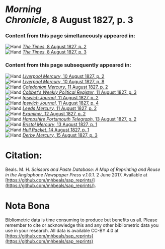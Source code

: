 # *Morning Chronicle*, 8 August 1827, p. 3  
  
### Content from this page simeltaneously appeared in:  
![Hand](http://scissorsandpaste.net/wp-content/uploads/2017/06/smallhandpointer.png) [*The Times*, 8 August 1827, p. 2](https://mhbeals.github.io/sap_html/The-Times/The-Times-8-August-1827-p-2)  
![Hand](http://scissorsandpaste.net/wp-content/uploads/2017/06/smallhandpointer.png) [*The Times*, 8 August 1827, p. 3](https://mhbeals.github.io/sap_html/The-Times/The-Times-8-August-1827-p-3)  
  
### Content from this page subsequently appeared in:  
![Hand](http://scissorsandpaste.net/wp-content/uploads/2017/06/smallhandpointer.png) [*Liverpool Mercury*, 10 August 1827, p. 2](https://mhbeals.github.io/sap_html/Liverpool-Mercury/Liverpool-Mercury-10-August-1827-p-2)  
![Hand](http://scissorsandpaste.net/wp-content/uploads/2017/06/smallhandpointer.png) [*Liverpool Mercury*, 10 August 1827, p. 8](https://mhbeals.github.io/sap_html/Liverpool-Mercury/Liverpool-Mercury-10-August-1827-p-8)  
![Hand](http://scissorsandpaste.net/wp-content/uploads/2017/06/smallhandpointer.png) [*Caledonian Mercury*, 11 August 1827, p. 2](https://mhbeals.github.io/sap_html/Caledonian-Mercury/Caledonian-Mercury-11-August-1827-p-2)  
![Hand](http://scissorsandpaste.net/wp-content/uploads/2017/06/smallhandpointer.png) [*Cobbet's Weekly Political Register*, 11 August 1827, p. 3](https://mhbeals.github.io/sap_html/Cobbet's-Weekly-Political-Register/Cobbet's-Weekly-Political-Register-11-August-1827-p-3)  
![Hand](http://scissorsandpaste.net/wp-content/uploads/2017/06/smallhandpointer.png) [*Ipswich Journal*, 11 August 1827, p. 2](https://mhbeals.github.io/sap_html/Ipswich-Journal/Ipswich-Journal-11-August-1827-p-2)  
![Hand](http://scissorsandpaste.net/wp-content/uploads/2017/06/smallhandpointer.png) [*Ipswich Journal*, 11 August 1827, p. 4](https://mhbeals.github.io/sap_html/Ipswich-Journal/Ipswich-Journal-11-August-1827-p-4)  
![Hand](http://scissorsandpaste.net/wp-content/uploads/2017/06/smallhandpointer.png) [*Leeds Mercury*, 11 August 1827, p. 2](https://mhbeals.github.io/sap_html/Leeds-Mercury/Leeds-Mercury-11-August-1827-p-2)  
![Hand](http://scissorsandpaste.net/wp-content/uploads/2017/06/smallhandpointer.png) [*Examiner*, 12 August 1827, p. 2](https://mhbeals.github.io/sap_html/Examiner/Examiner-12-August-1827-p-2)  
![Hand](http://scissorsandpaste.net/wp-content/uploads/2017/06/smallhandpointer.png) [*Hampshire Portsmouth Telegraph*, 13 August 1827, p. 2](https://mhbeals.github.io/sap_html/Hampshire-Portsmouth-Telegraph/Hampshire-Portsmouth-Telegraph-13-August-1827-p-2)  
![Hand](http://scissorsandpaste.net/wp-content/uploads/2017/06/smallhandpointer.png) [*Bristol Mercury*, 13 August 1827, p. 1](https://mhbeals.github.io/sap_html/Bristol-Mercury/Bristol-Mercury-13-August-1827-p-1)  
![Hand](http://scissorsandpaste.net/wp-content/uploads/2017/06/smallhandpointer.png) [*Hull Packet*, 14 August 1827, p. 1](https://mhbeals.github.io/sap_html/Hull-Packet/Hull-Packet-14-August-1827-p-1)  
![Hand](http://scissorsandpaste.net/wp-content/uploads/2017/06/smallhandpointer.png) [*Derby Mercury*, 15 August 1827, p. 3](https://mhbeals.github.io/sap_html/Derby-Mercury/Derby-Mercury-15-August-1827-p-3)  


# Citation: 

Beals. M. H. *Scissors and Paste Database: A Map of Reprinting and Reuse in the Anglophone Newspaper Press v.1.0.1.* 2 June 2017. Available at [https://github.com/mhbeals/sap_reprints/](https://github.com/mhbeals/sap_reprints/). 

# Nota Bona

Bibliometric data is time consuming to produce but benefits us all. Please remember to cite or acknowledge this and any other bibliometric data you use in your research. All data is available CC-BY 4.0 at [https://github.com/mhbeals/sap_reprints](https://github.com/mhbeals/sap_reprints)